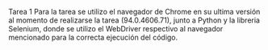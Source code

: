 Tarea 1
Para la tarea se utilizo el navegador de Chrome en su ultima versión al momento de realizarse la tarea (94.0.4606.71), junto a Python y la libreria Selenium, donde se utilizo el WebDriver respectivo al navegador mencionado para la correcta ejecución del código.
